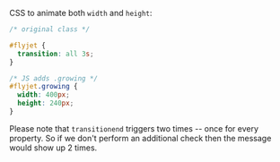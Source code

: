 
CSS to animate both `width` and `height`:
```css
/* original class */

#flyjet {
  transition: all 3s;
}

/* JS adds .growing */
#flyjet.growing {
  width: 400px;
  height: 240px;
}
```

Please note that `transitionend` triggers two times -- once for every property.
So if we don't perform an additional check then the message would show up 2 times.
